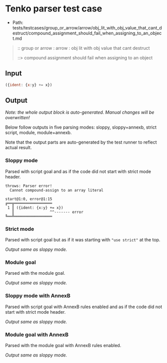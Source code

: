 # Tenko parser test case

- Path: tests/testcases/group_or_arrow/arrow/obj_lit_with_obj_value_that_cant_destruct/compound_assignment_should_fail_when_assigning_to_an_object.md

> :: group or arrow : arrow : obj lit with obj value that cant destruct
>
> ::> compound assignment should fail when assigning to an object

## Input

`````js
({ident: {x:y} += x})
`````

## Output

_Note: the whole output block is auto-generated. Manual changes will be overwritten!_

Below follow outputs in five parsing modes: sloppy, sloppy+annexb, strict script, module, module+annexb.

Note that the output parts are auto-generated by the test runner to reflect actual result.

### Sloppy mode

Parsed with script goal and as if the code did not start with strict mode header.

`````
throws: Parser error!
  Cannot compound-assign to an array literal

start@1:0, error@1:15
╔══╦═════════════════
 1 ║ ({ident: {x:y} += x})
   ║                ^^------- error
╚══╩═════════════════

`````

### Strict mode

Parsed with script goal but as if it was starting with `"use strict"` at the top.

_Output same as sloppy mode._

### Module goal

Parsed with the module goal.

_Output same as sloppy mode._

### Sloppy mode with AnnexB

Parsed with script goal with AnnexB rules enabled and as if the code did not start with strict mode header.

_Output same as sloppy mode._

### Module goal with AnnexB

Parsed with the module goal with AnnexB rules enabled.

_Output same as sloppy mode._
